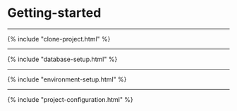 # Getting-started

___

{% include "clone-project.html" %}

___

{% include "database-setup.html" %}

___

{% include "environment-setup.html" %}

___

{% include "project-configuration.html" %}